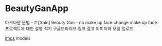 # BeautyGanApp
마크다운 문법 - # 
[train] Beauty Gan - no make up face change make up face
프로젝트에 대한 설명 적기
구글드라이브 링크 걸고 이미지와 모델 업로드

[imgs](https://drive.google.com/drive/folders/1UsTUeA1tCIKOWathD_ruwrIFA055j4cv?usp=sharing)
models
